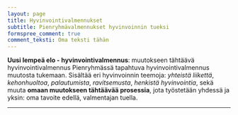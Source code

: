 ```yaml
---
layout: page
title: Hyvinvointivalmennukset
subtitle: Pienryhmävalmennukset hyvinvoinnin tueksi
formspree_comment: true
comment_teksti: Oma teksti tähän
---
```

**Uusi lempeä elo - hyvinvointivalmennus**: muutokseen tähtäävä hyvinvointivalmennus Pienryhmässä tapahtuva hyvinvointivalmennus muutosta tukemaan. Sisältää eri hyvinvoinnin teemoja: _yhteistä liikettä_, _kehonhuoltoa_, _palautumista_, _ravitsemusta_, _henkistä hyvinvointia_, sekä muuta **omaan muutokseen tähtäävää prosessia**, jota työstetään yhdessä ja yksin: oma tavoite edellä, valmentajan tuella.

***
